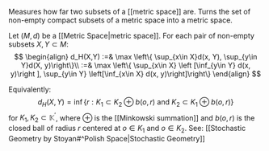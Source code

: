 Measures how far two subsets of a [[metric space]] are. 
Turns the set of non-empty compact subsets of a metric space into a metric space.

Let $(M, d)$ be a [[Metric Space|metric space]].
For each pair of non-empty subsets $X, Y \subset M$:
$$
\begin{align}
d_H(X,Y) :=& \max \left\{ \sup_{x\in X}d(x, Y), \sup_{y\in Y}d(X, y)\right\}\\
:=& \max \left\{ \sup_{x\in X} \left [\inf_{y\in Y} d(x, y)\right ], \sup_{y\in Y} \left[\inf_{x\in X} d(x, y)\right]\right\}
\end{align}
$$

Equivalently:
$$
d_H(X,Y) = \inf\left\{r:K_1\subset K_2\oplus b(o,r) \text{ and } K_2\subset K_1\oplus b(o,r)\right\}
$$
for $K_1,K_2\subset\mathbb{K}^\prime$, where $\oplus$ is the [[Minkowski summation]] and $b(o,r)$ is the closed ball of radius $r$ centered at $o\in K_1$ and $o\in K_2$.
See: [[Stochastic Geometry by Stoyan#^Polish Space|Stochastic Geometry]]
